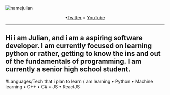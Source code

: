 
![namejulian](https://user-images.githubusercontent.com/53817791/117187652-ba1a6800-ae0e-11eb-981f-6f6fa73e1af7.png)

<p align="center">
  •<a href="https://twitter.com/MacatoJulian">Twitter</a> •
  <a href="youtube.com/c/fancybaby404">YouTube</a>
</p>

--- 
Hi i am Julian, and i am a aspiring software developer. I am currently focused on learning python or rather, getting to know the ins and out of the fundamentals of programming. I am currently a senior high school student.
---
#Languages/Tech that i plan to learn / am learning
• Python
• Machine learning
• C++
• C#
• JS
• ReactJS
